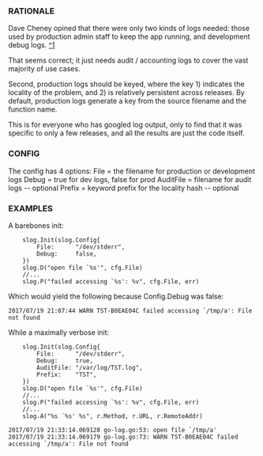 ### RATIONALE 

Dave Cheney opined that there were only two kinds of logs needed:
those used by production admin staff to keep the app running, and 
development debug logs.
[^1](https://dave.cheney.net/2015/11/05/lets-talk-about-logging)

That seems correct; it just needs audit / accounting logs to cover 
the vast majority of use cases. 

Second, production logs should be keyed, where the key 1) indicates the
locality of the problem, and 2) is relatively persistent across releases.
By default, production logs generate a key from the source filename 
and the function name. 

This is for everyone who has googled log output, only to find that it was specific to 
only a few releases, and all the results are just the code itself.

### CONFIG

The config has 4 options: 
	File = the filename for production or development logs 
	Debug = true for dev logs, false for prod
	AuditFile = filename for audit logs -- optional
	Prefix = keyword prefix for the locality hash -- optional


### EXAMPLES

A barebones init:

```golang
	slog.Init(slog.Config{
		File:      "/dev/stderr",
		Debug:     false,
	})
	slog.D("open file `%s'", cfg.File)
	//...
	slog.P("failed accessing `%s': %v", cfg.File, err)
```

Which would yield the following because Config.Debug was false:

```
2017/07/19 21:07:44 WARN TST-B0EAE04C failed accessing `/tmp/a': File not found
```

While a maximally verbose init:

```golang
	slog.Init(slog.Config{
		File:      "/dev/stderr",
		Debug:     true,
		AuditFile: "/var/log/TST.log",
		Prefix:    "TST",
	})
	slog.D("open file `%s'", cfg.File)
	//...
	slog.P("failed accessing `%s': %v", cfg.File, err)
	//...
	slog.A("%s `%s' %s", r.Method, r.URL, r.RemoteAddr)
```

```
2017/07/19 21:33:14.069128 go-log.go:53: open file `/tmp/a'
2017/07/19 21:33:14.069179 go-log.go:73: WARN TST-B0EAE04C failed accessing `/tmp/a': File not found
```


